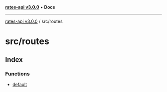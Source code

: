 [**rates-api v3.0.0**](../../README.md) • **Docs**

***

[rates-api v3.0.0](../../modules.md) / src/routes

# src/routes

## Index

### Functions

- [default](functions/default.md)

